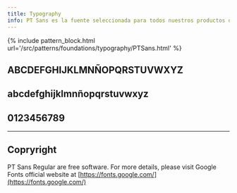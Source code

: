 ```yaml
---
title: Typography
info: PT Sans es la fuente seleccionada para todos nuestros productos de Aranda.
---
```


{% include pattern_block.html url='/src/patterns/foundations/typography/PTSans.html' %}


## ABCDEFGHIJKLMNÑOPQRSTUVWXYZ<br>

## abcdefghijklmnñopqrstuvwxyz<br>

## 0123456789


---

## Copryright

PT Sans Regular are free software. For more details, please visit Google Fonts official website at [https://fonts.google.com/](https://fonts.google.com/)
